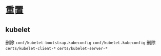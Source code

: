 # 重置

## kubelet

删除 `conf/kubelet-bootstrap.kubeconfig` `conf/kubelet.kubeconfig`
删除 `certs/kubelet-client-*` `certs/kubelet-server-*`
